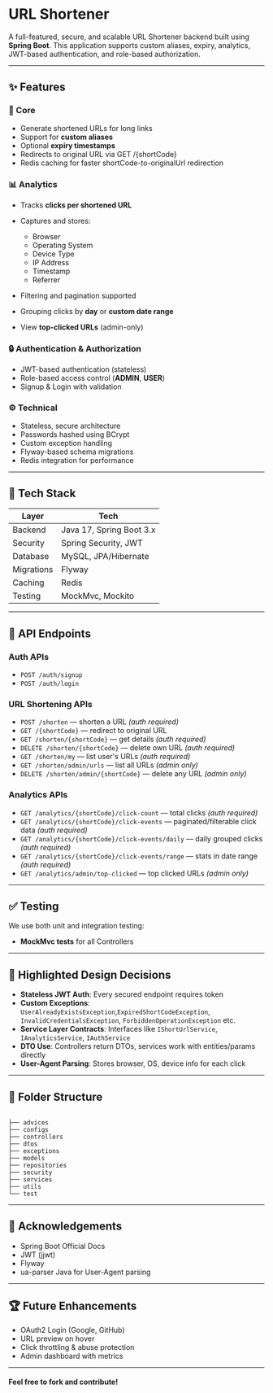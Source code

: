# URL Shortener

A full-featured, secure, and scalable URL Shortener backend built using **Spring Boot**. This application supports custom aliases, expiry, analytics, JWT-based authentication, and role-based authorization.

---

## ✨ Features

### 🔹 Core

* Generate shortened URLs for long links
* Support for **custom aliases**
* Optional **expiry timestamps**
* Redirects to original URL via GET /{shortCode}
* Redis caching for faster shortCode-to-originalUrl redirection

### 📊 Analytics

* Tracks **clicks per shortened URL**
* Captures and stores:

    * Browser
    * Operating System
    * Device Type
    * IP Address
    * Timestamp
    * Referrer
* Filtering and pagination supported
* Grouping clicks by **day** or **custom date range**
* View **top-clicked URLs** (admin-only)

### 🔒 Authentication & Authorization

* JWT-based authentication (stateless)
* Role-based access control (**ADMIN**, **USER**)
* Signup & Login with validation

### ⚙️ Technical

* Stateless, secure architecture
* Passwords hashed using BCrypt
* Custom exception handling
* Flyway-based schema migrations
* Redis integration for performance

---

## 🚀 Tech Stack

| Layer      | Tech                                 |
| ---------- | ------------------------------------ |
| Backend    | Java 17, Spring Boot 3.x             |
| Security   | Spring Security, JWT                 |
| Database   | MySQL, JPA/Hibernate                 |
| Migrations | Flyway                               |
| Caching    | Redis                                |
| Testing    | MockMvc, Mockito |

---

## 🔢 API Endpoints

### Auth APIs

* `POST /auth/signup`
* `POST /auth/login`

### URL Shortening APIs

* `POST /shorten` — shorten a URL *(auth required)*
* `GET /{shortCode}` — redirect to original URL
* `GET /shorten/{shortCode}` — get details *(auth required)*
* `DELETE /shorten/{shortCode}` — delete own URL *(auth required)*
* `GET /shorten/my` — list user's URLs *(auth required)*
* `GET /shorten/admin/urls` — list all URLs *(admin only)*
* `DELETE /shorten/admin/{shortCode}` — delete any URL *(admin only)*

### Analytics APIs

* `GET /analytics/{shortCode}/click-count` — total clicks *(auth required)*
* `GET /analytics/{shortCode}/click-events` — paginated/filterable click data *(auth required)*
* `GET /analytics/{shortCode}/click-events/daily` — daily grouped clicks *(auth required)*
* `GET /analytics/{shortCode}/click-events/range` — stats in date range *(auth required)*
* `GET /analytics/admin/top-clicked` — top clicked URLs *(admin only)*

---

## ✅ Testing

We use both unit and integration testing:

* **MockMvc tests** for all Controllers

---

## 🌟 Highlighted Design Decisions

* **Stateless JWT Auth**: Every secured endpoint requires token
* **Custom Exceptions**: `UserAlreadyExistsException`,`ExpiredShortCodeException`, `InvalidCredentialsException`, `ForbiddenOperationException` etc.
* **Service Layer Contracts**: Interfaces like `IShortUrlService`, `IAnalyticsService`, `IAuthService`
* **DTO Use**: Controllers return DTOs, services work with entities/params directly
* **User-Agent Parsing**: Stores browser, OS, device info for each click

---

## 💼 Folder Structure

```

├── advices
├── configs
├── controllers
├── dtos
├── exceptions
├── models
├── repositories
├── security
├── services
├── utils
└── test
```

---

## 🙏 Acknowledgements

* Spring Boot Official Docs
* JWT (jjwt)
* Flyway
* ua-parser Java for User-Agent parsing

---

## 🏆 Future Enhancements

* OAuth2 Login (Google, GitHub)
* URL preview on hover
* Click throttling & abuse protection
* Admin dashboard with metrics

---

#### Feel free to fork and contribute!
